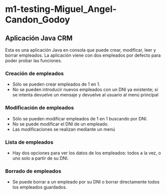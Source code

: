 # m1-testing-Miguel_Angel-Candon_Godoy

## Aplicación Java CRM 

Esta es una aplicación Java en consola que puede crear, modificar, leer y borrar empleados.  La aplicación viene con dos empleados por defecto para poder probar las funciones.

### Creación de empleados

- Sólo se pueden crear empleados de 1 en 1.  
- No se pueden introducir nuevos empleados con un DNI ya existente; si se intenta devuelve un mensaje y devuelve al usuario al menú principal

### Modificación de empleados

- Sólo se pueden modificar empleados de 1 en 1 buscando por DNI.
- No se puede modificar el DNI de un empleado.
- Las modificaciones se realizan mediante un menú

### Lista de empleados 

- Hay dos opciones para ver los datos de los empleados: todos a la vez, o uno solo a partir de su DNI.

### Borrado de empleados

- Se puede borrar a un empleado por su DNI o borrar directamente todos los empleados guardados. 
